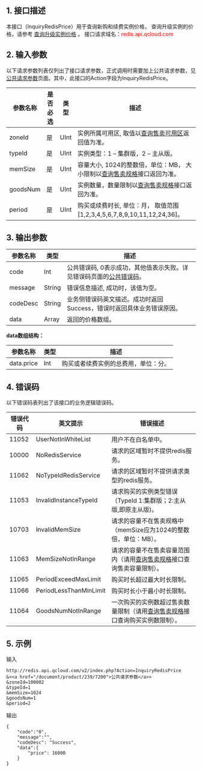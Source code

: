 ## 1. 接口描述
本接口（InquiryRedisPrice）用于查询新购和续费实例价格， 查询升级实例的价格，请参考 [查询升级实例价格](/doc/api/260/5327) 。
接口请求域名：<font style='color:red'>redis.api.qcloud.com </font>



## 2. 输入参数
以下请求参数列表仅列出了接口请求参数，正式调用时需要加上公共请求参数，见<a href='/document/api/239/7200' title='公共请求参数'>公共请求参数</a>页面。其中，此接口的Action字段为InquiryRedisPrice。

| 参数名称 | 是否必选  | 类型 | 描述 |
|---------|---------|---------|---------|
| zoneId | 是 | UInt | 实例所属可用区, 取值以[查询售卖可用区](/doc/api/260/4951)返回值为准。 |
| typeId | 是 | UInt | 实例类型：1 – 集群版，2 – 主从版。|
| memSize | 是 | UInt | 容量大小, 1024的整数倍，单位：MB， 大小限制以[查询售卖规格](/doc/api/260/4974)接口返回为准。 |
| goodsNum | 是 | UInt | 实例数量，数量限制以[查询售卖规格](/doc/api/260/4974)接口返回为准。 |
| period | 是 | UInt | 购买或续费时长, 单位：月， 取值范围 [1,2,3,4,5,6,7,8,9,10,11,12,24,36]。|


## 3. 输出参数
| 参数名称 | 类型 | 描述 |
|---------|---------|---------|
| code | Int | 公共错误码, 0表示成功，其他值表示失败。详见错误码页面的<a href='/document/api/377/4173' title='公共错误码'>公共错误码</a>。|
| message | String | 错误信息描述, 成功时，该值为空。 |
| codeDesc | String | 业务侧错误码英文描述。成功时返回Success，错误时返回具体业务错误原因。 |
| data | Array | 返回的价格数组。 |

**data数组结构：**

| 参数名称 | 类型 | 描述 |
|---------|---------|---------|
| data.price | Int | 购买或者续费实例的总费用，单位：分。 | 

## 4. 错误码
以下错误码表列出了该接口的业务逻辑错误码。

| 错误代码 | 英文提示 | 错误描述 |
|---------|---------|---------|
|11052|UserNotInWhiteList|用户不在白名单中。|
|10000|NoRedisService|请求的区域暂时不提供redis服务。|
|11062|NoTypeIdRedisService|请求的区域暂时不提供请求类型的redis服务。|
|11053|InvalidInstanceTypeId|请求购买的实例类型错误（TypeId 1:集群版；2:主从版,即原主从版)。|
|10703|InvalidMemSize| 请求的容量不在售卖规格中（memSize应为1024的整数倍，单位：MB）。|
|11063|MemSizeNotInRange|请求的容量不在售卖容量范围内（请用[查询售卖规格](/doc/api/260/4974)接口查询售卖容量限制）。|
|11065|PeriodExceedMaxLimit|购买时长超过最大时长限制。|
|11066|PeriodLessThanMinLimit|购买时长小于最小时长限制。|
|11064|GoodsNumNotInRange| 一次购买的实例数超过售卖数量限制（请用[查询售卖规格](/doc/api/260/4974)接口查询购买实例数限制）。|


## 5. 示例
输入
```
http://redis.api.qcloud.com/v2/index.php?Action=InquiryRedisPrice
&<<a href="/document/product/239/7200">公共请求参数</a>>
&zoneId=100002
&typeId=1
&memSize=1024
&goodsNum=1
&period=2
```
输出
```
{
    "code":"0",
    "message":"",
	"codeDesc": "Success",
    "data":{
        "price": 16000
    }
}
```
